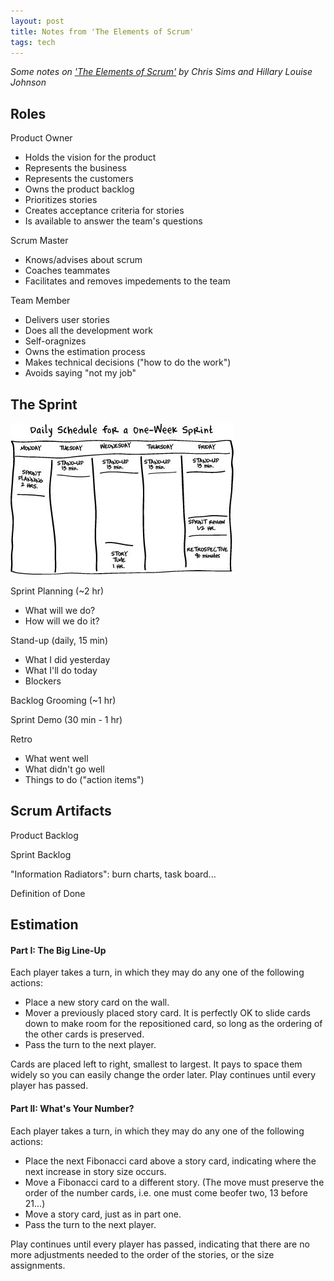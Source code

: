 ```yaml
---
layout: post
title: Notes from 'The Elements of Scrum'
tags: tech
---
```


*Some notes on ['The Elements of Scrum'](http://www.agilelearninglabs.com/resources/the-elements-of-scrum/) by Chris Sims and Hillary Louise Johnson*

Roles
---
Product Owner
* Holds the vision for the product
* Represents the business
* Represents the customers
* Owns the product backlog
* Prioritizes stories
* Creates acceptance criteria for stories
* Is available to answer the team's questions

Scrum Master
* Knows/advises about scrum
* Coaches teammates
* Facilitates and removes impedements to the team

Team Member
* Delivers user stories
* Does all the development work
* Self-oragnizes
* Owns the estimation process
* Makes technical decisions ("how to do the work")
* Avoids saying "not my job"


The Sprint
---
![Sprint Calendar](/images/sprint-schedule.jpg "Sprint Calendar")

Sprint Planning (~2 hr)
* What will we do?
* How will we do it?

Stand-up (daily, 15 min) 
* What I did yesterday
* What I'll do today
* Blockers 

Backlog Grooming (~1 hr)

Sprint Demo (30 min - 1 hr)

Retro
* What went well
* What didn't go well
* Things to do ("action items")

 
Scrum Artifacts
---
Product Backlog

Sprint Backlog

"Information Radiators": burn charts, task board...

Definition of Done


Estimation
---
#### Part I: The Big Line-Up

Each player takes a turn, in which they may do any one of the following actions:
* Place a new story card on the wall.
* Mover a previously placed story card. It is perfectly OK to slide cards down to make room for the repositioned card, so long as the ordering of the other cards is preserved.
* Pass the turn to the next player.

Cards are placed left to right, smallest to largest. It pays to space them widely so you can easily change the order later. Play continues until every player has passed.

#### Part II: What's Your Number?

Each player takes a turn, in which they may do any one of the following actions:
* Place the next Fibonacci card above a story card, indicating where the next increase in story size occurs.
* Move a Fibonacci card to a different story. (The move must preserve the order of the number cards, i.e. one must come beofer two, 13 before 21...)
* Move a story card, just as in part one.
* Pass the turn to the next player.

Play continues until every player has passed, indicating that there are no more adjustments needed to the order of the stories, or the size assignments.

